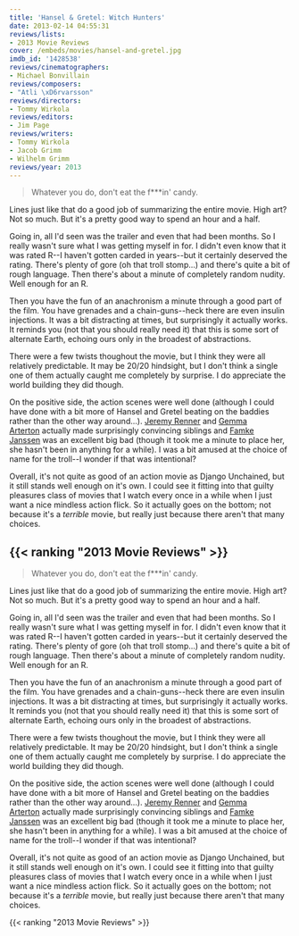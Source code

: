 ```yaml
---
title: 'Hansel & Gretel: Witch Hunters'
date: 2013-02-14 04:55:31
reviews/lists:
- 2013 Movie Reviews
cover: /embeds/movies/hansel-and-gretel.jpg
imdb_id: '1428538'
reviews/cinematographers:
- Michael Bonvillain
reviews/composers:
- "Atli \xD6rvarsson"
reviews/directors:
- Tommy Wirkola
reviews/editors:
- Jim Page
reviews/writers:
- Tommy Wirkola
- Jacob Grimm
- Wilhelm Grimm
reviews/year: 2013
---
```

> Whatever you do, don't eat the f***in' candy.

<!--more-->

Lines just like that do a good job of summarizing the entire movie. High art? Not so much. But it's a pretty good way to spend an hour and a half.

Going in, all I'd seen was the trailer and even that had been months. So I really wasn't sure what I was getting myself in for. I didn't even know that it was rated R--I haven't gotten carded in years--but it certainly deserved the rating. There's plenty of gore (oh that troll stomp...) and there's quite a bit of rough language. Then there's about a minute of completely random nudity. Well enough for an R.

Then you have the fun of an anachronism a minute through a good part of the film. You have grenades and a chain-guns--heck there are even insulin injections. It was a bit distracting at times, but surprisingly it actually works. It reminds you (not that you should really need it) that this is some sort of alternate Earth, echoing ours only in the broadest of abstractions.

There were a few twists thoughout the movie, but I think they were all relatively predictable. It may be 20/20 hindsight, but I don't think a single one of them actually caught me completely by surprise. I do appreciate the world building they did though.

On the positive side, the action scenes were well done (although I could have done with a bit more of Hansel and Gretel beating on the baddies rather than the other way around...). <a itemprop="name" href="http://www.imdb.com/name/nm0719637/?ref_=tt_cl_t1">Jeremy Renner</a> and <a itemprop="name" href="http://www.imdb.com/name/nm2605345/?ref_=tt_cl_t2">Gemma Arterton</a> actually made surprisingly convincing siblings and <a itemprop="name" href="http://www.imdb.com/name/nm0000463/?ref_=tt_cl_t3">Famke Janssen</a> was an excellent big bad (though it took me a minute to place her, she hasn't been in anything for a while). I was a bit amused at the choice of name for the troll--I wonder if that was intentional?

Overall, it's not quite as good of an action movie as Django Unchained, but it still stands well enough on it's own. I could see it fitting into that guilty pleasures class of movies that I watch every once in a while when I just want a nice mindless action flick. So it actually goes on the bottom; not because it's a *terrible* movie, but really just because there aren't that many choices.

{{< ranking "2013 Movie Reviews" >}}
---
> Whatever you do, don't eat the f***in' candy.

<!--more-->

Lines just like that do a good job of summarizing the entire movie. High art? Not so much. But it's a pretty good way to spend an hour and a half.

Going in, all I'd seen was the trailer and even that had been months. So I really wasn't sure what I was getting myself in for. I didn't even know that it was rated R--I haven't gotten carded in years--but it certainly deserved the rating. There's plenty of gore (oh that troll stomp...) and there's quite a bit of rough language. Then there's about a minute of completely random nudity. Well enough for an R.

Then you have the fun of an anachronism a minute through a good part of the film. You have grenades and a chain-guns--heck there are even insulin injections. It was a bit distracting at times, but surprisingly it actually works. It reminds you (not that you should really need it) that this is some sort of alternate Earth, echoing ours only in the broadest of abstractions.

There were a few twists thoughout the movie, but I think they were all relatively predictable. It may be 20/20 hindsight, but I don't think a single one of them actually caught me completely by surprise. I do appreciate the world building they did though.

On the positive side, the action scenes were well done (although I could have done with a bit more of Hansel and Gretel beating on the baddies rather than the other way around...). <a itemprop="name" href="http://www.imdb.com/name/nm0719637/?ref_=tt_cl_t1">Jeremy Renner</a> and <a itemprop="name" href="http://www.imdb.com/name/nm2605345/?ref_=tt_cl_t2">Gemma Arterton</a> actually made surprisingly convincing siblings and <a itemprop="name" href="http://www.imdb.com/name/nm0000463/?ref_=tt_cl_t3">Famke Janssen</a> was an excellent big bad (though it took me a minute to place her, she hasn't been in anything for a while). I was a bit amused at the choice of name for the troll--I wonder if that was intentional?

Overall, it's not quite as good of an action movie as Django Unchained, but it still stands well enough on it's own. I could see it fitting into that guilty pleasures class of movies that I watch every once in a while when I just want a nice mindless action flick. So it actually goes on the bottom; not because it's a *terrible* movie, but really just because there aren't that many choices.

{{< ranking "2013 Movie Reviews" >}}